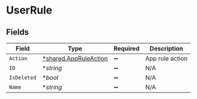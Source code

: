 # UserRule


## Fields

| Field                                                                | Type                                                                 | Required                                                             | Description                                                          |
| -------------------------------------------------------------------- | -------------------------------------------------------------------- | -------------------------------------------------------------------- | -------------------------------------------------------------------- |
| `Action`                                                             | [*shared.AppRuleAction](../../../pkg/models/shared/appruleaction.md) | :heavy_minus_sign:                                                   | App rule action                                                      |
| `ID`                                                                 | **string*                                                            | :heavy_minus_sign:                                                   | N/A                                                                  |
| `IsDeleted`                                                          | **bool*                                                              | :heavy_minus_sign:                                                   | N/A                                                                  |
| `Name`                                                               | **string*                                                            | :heavy_minus_sign:                                                   | N/A                                                                  |